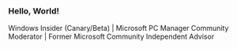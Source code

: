 ### Hello, World!
Windows Insider (Canary/Beta) | Microsoft PC Manager Community Moderator | Former Microsoft Community Independent Advisor
